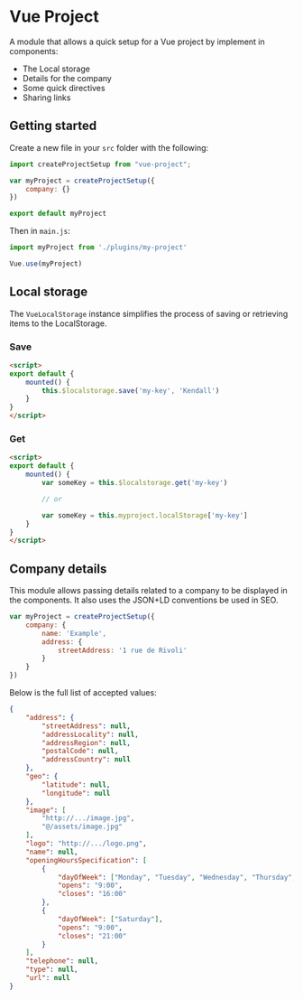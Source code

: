 # Vue Project

A module that allows a quick setup for a Vue project by implement in components:

* The Local storage
* Details for the company
* Some quick directives
* Sharing links

## Getting started

Create a new file in your `src` folder with the following:

```javascript
import createProjectSetup from "vue-project";

var myProject = createProjectSetup({
    company: {}
})

export default myProject
```

Then in `main.js`:

```javascript
import myProject from './plugins/my-project'

Vue.use(myProject)
```

## Local storage

The `VueLocalStorage` instance simplifies the process of saving or retrieving items to the LocalStorage.

### Save

```html
<script>
export default {
    mounted() {
        this.$localstorage.save('my-key', 'Kendall')
    }
}
</script>
```

### Get

```html
<script>
export default {
    mounted() {
        var someKey = this.$localstorage.get('my-key')

        // or

        var someKey = this.myproject.localStorage['my-key']
    }
}
</script>
```

## Company details

This module allows passing details related to a company to be displayed in the components. It also uses the JSON+LD conventions be used in SEO.

```javascript
var myProject = createProjectSetup({
    company: {
        name: 'Example',
        address: {
            streetAddress: '1 rue de Rivoli'
        }
    }
})
```

Below is the full list of accepted values:

```json
{
    "address": {
        "streetAddress": null,
        "addressLocality": null,
        "addressRegion": null,
        "postalCode": null,
        "addressCountry": null
    },
    "geo": {
        "latitude": null,
        "longitude": null
    },
    "image": [
        "http://.../image.jpg",
        "@/assets/image.jpg"
    ],
    "logo": "http://.../logo.png",
    "name": null,
    "openingHoursSpecification": [
        {
            "dayOfWeek": ["Monday", "Tuesday", "Wednesday", "Thursday", "Friday"],
            "opens": "9:00",
            "closes": "16:00"
        },
        {
            "dayOfWeek": ["Saturday"],
            "opens": "9:00",
            "closes": "21:00"
        }
    ],
    "telephone": null,
    "type": null,
    "url": null
}
```
